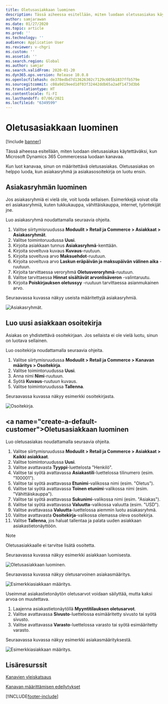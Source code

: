 ```yaml
---
title: Oletusasiakkaan luominen
description: Tässä aiheessa esitellään, miten luodaan oletusasiakas käytettäväksi, kun Microsoft Dynamics 365 Commercessa luodaan kanavaa.
author: samjarawan
ms.date: 01/27/2020
ms.topic: article
ms.prod: ''
ms.technology: ''
audience: Application User
ms.reviewer: v-chgri
ms.custom: ''
ms.assetid: ''
ms.search.region: Global
ms.author: samjar
ms.search.validFrom: 2020-01-20
ms.dyn365.ops.version: Release 10.0.8
ms.openlocfilehash: de378edbd7d13626302c7129c605b1837ffb579e
ms.sourcegitcommit: c08a9d19eed1df03f32442ddb65a2adf1473d3b6
ms.translationtype: HT
ms.contentlocale: fi-FI
ms.lasthandoff: 07/06/2021
ms.locfileid: "6349599"
---
```

# <a name="create-a-default-customer"></a>Oletusasiakkaan luominen

[!include [banner](includes/banner.md)]

Tässä aiheessa esitellään, miten luodaan oletusasiakas käytettäväksi, kun Microsoft Dynamics 365 Commercessa luodaan kanavaa.

Kun luot kanavaa, sinun on määritettävä oletusasiakas. Oletusasiakas on helppo luoda, kun asiakasryhmä ja asiakasosoitekirja on luotu ensin.

## <a name="create-a-customer-group"></a>Asiakasryhmän luominen

Jos asiakasryhmiä ei vielä ole, voit luoda sellaisen. Esimerkkejä voivat olla eri asiakasryhmiä, kuten tukkukauppa, vähittäiskauppa, internet, työntekijät jne.

Luo asiakasryhmä noudattamalla seuraavia ohjeita.

1. Valitse siirtymisruudussa **Moduulit \> Retail ja Commerce \> Asiakkaat \> Asiakasryhmät**.
1. Valitse toimintoruudussa **Uusi**.
1. Kirjoita asiakkaan tunnus **Asiakasryhmä**-kenttään.
1. Kirjoita soveltuva kuvaus **Kuvaus**-ruutuun.
1. Kirjoita soveltuva arvo **Maksuehdot**-ruutuun.
1. Kirjoita soveltuva arvo **Laskun eräpäivän ja maksupäivän välinen aika** -ruutuun.
1. Kirjoita tarvittaessa veroryhmä **Oletusveroryhmä**-ruutuun.
1. Valitse tarvittaessa **Hinnat sisältävät arvonlisäveron** -valintaruutu.
1. Kirjoita **Poiskirjauksen oletussyy** -ruutuun tarvittaessa asianmukainen arvo.

Seuraavassa kuvassa näkyy useista määritettyjä asiakasryhmiä.

![Asiakasryhmät.](media/customer-groups.png)

## <a name="create-a-customer-address-book"></a>Luo uusi asiakkaan osoitekirja

Asiakas on yhdistettävä osoitekirjaan. Jos sellaista ei ole vielä luotu, sinun on luotava sellainen.

Luo osoitekirja noudattamalla seuraavia ohjeita.

1. Valitse siirtymisruudussa **Moduulit \> Retail ja Commerce \> Kanavan määritys \> Osoitekirja**.
1. Valitse toimintoruudussa **Uusi**.
1. Anna nimi **Nimi**-ruutuun.
1. Syötä **Kuvaus**-ruutuun kuvaus.
1. Valitse toimintoruudussa **Tallenna**.

Seuraavassa kuvassa näkyy esimerkki osoitekirjasta.

![Osoitekirja.](media/address-book.png)

## <a name="create-a-default-customer&quot;></a>Oletusasiakkaan luominen

Luo oletusasiakas noudattamalla seuraavia ohjeita.

1. Valitse siirtymisruudussa **Moduulit \> Retail ja Commerce \> Asiakkaat \> Kaikki asiakkaat**.
1. Valitse toimintoruudussa **Uusi**.
1. Valitse avattavasta **Tyyppi**-luettelosta &quot;Henkilö&quot;.
1. Valitse tai syötä avattavassa **Asiakastili**-luettelossa tilinumero (esim. &quot;100001").
1. Valitse tai syötä avattavassa **Etunimi**-valikossa nimi (esim. "Oletus").
1. Valitse tai syötä avattavassa **Toinen etunimi**-valikossa nimi (esim. "Vähittäiskauppa").
1. Valitse tai syötä avattavassa **Sukunimi**-valikossa nimi (esim. "Asiakas").
1. Valitse tai syötä avattavassa **Valuutta**-valikossa valuutta (esim. "USD").
1. Valitse avattavassa **Valuutta**-luettelossa aiemmin luotu asiakasryhmä.
1. Valitse avattavasta **Osoitekirja**-valikossa olemassa oleva osoitekirja.
1. Valitse **Tallenna**, jos haluat tallentaa ja palata uuden asiakkaan asiakastietonäyttöön.

> [!NOTE]
> Oletusasiakkaalle ei tarvitse lisätä osoitetta.

Seuraavassa kuvassa näkyy esimerkki asiakkaan luomisesta.

![Oletusasiakkaan luominen.](media/default-customer-creation.png)

Seuraavassa kuvassa näkyy oletusarvoinen asiakasmääritys.

![Esimerkkiasiakkaan määritys.](media/default-customer-configuration1.png)

Useimmat asiakastietonäytön oletusarvot voidaan säilyttää, mutta kaksi arvoa on muutettava.

1. Laajenna asiakastietonäytöllä **Myyntitilauksen oletusarvot**.
1. Valitse avattavassa **Sivusto**-luettelossa esimääritetty sivusto tai syötä sivusto.
1. Valitse avattavassa **Varasto**-luettelossa varasto tai syötä esimääritetty varasto.

Seuraavassa kuvassa näkyy esimerkki asiakasmäärityksestä.

![Esimerkkiasiakkaan määritys.](media/default-customer-configuration2.png)

## <a name="additional-resources"></a>Lisäresurssit

[Kanavien yleiskatsaus](channels-overview.md)

[Kanavan määrittämisen edellytykset](channels-prerequisites.md)


[!INCLUDE[footer-include](../includes/footer-banner.md)]
